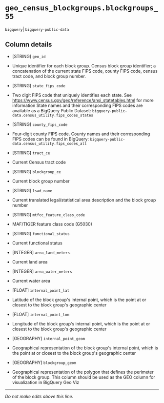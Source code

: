 # `geo_census_blockgroups.blockgroups_55`
`bigquery`| `bigquery-public-data`

## Column details
* [STRING]    `geo_id`
 - Unique identifier for each block group. Census block group identifier; a concatenation of the current state FIPS code, county FIPS code, census tract code, and block group number.
* [STRING]    `state_fips_code`
 - Two digit FIPS code that uniquely identifies each state. See https://www.census.gov/geo/reference/ansi_statetables.html for more information State names and their corresponding FIPS codes are available as a BigQuery Public Dataset: `bigquery-public-data.census_utility.fips_codes_states`
* [STRING]    `county_fips_code`
 - Four-digit county FIPS code. County names and their corresponding FIPS codes can be found in BigQuery: `bigquery-public-data.census_utility.fips_codes_all`
* [STRING]    `tract_ce`
 - Current Census tract code
* [STRING]    `blockgroup_ce`
 - Current block group number
* [STRING]    `lsad_name`
 - Current translated legal/statistical area description and the block group number
* [STRING]    `mtfcc_feature_class_code`
 - MAF/TIGER feature class code (G5030)
* [STRING]    `functional_status`
 - Current functional status
* [INTEGER]   `area_land_meters`
 - Current land area
* [INTEGER]   `area_water_meters`
 - Current water area
* [FLOAT]     `internal_point_lat`
 - Latitude of the block group's internal point, which is the point at or closest to the block group's geographic center
* [FLOAT]     `internal_point_lon`
 - Longitude of the block group's internal point, which is the point at or closest to the block group's geographic center
* [GEOGRAPHY] `internal_point_geom`
 - Geographical representation of the block group's internal point, which is the point at or closest to the block group's geographic center
* [GEOGRAPHY] `blockgroup_geom`
 - Geographical representation of the polygon that defines the perimeter of the block group. This column should be used as the GEO column for visualization in BigQuery Geo Viz

-------------------------------------------------------------------------------
*Do not make edits above this line.*
